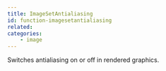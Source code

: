 ```yaml
---
title: ImageSetAntialiasing
id: function-imagesetantialiasing
related:
categories:
    - image
---
```


Switches antialiasing on or off in rendered graphics.